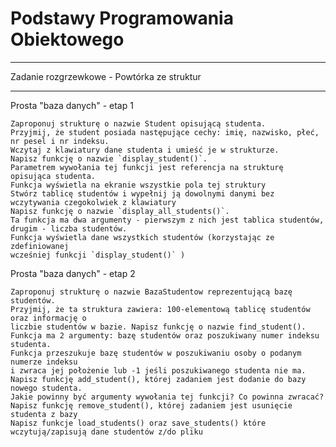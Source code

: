 # Podstawy Programowania Obiektowego

*******************************************************************
Zadanie rozgrzewkowe - Powtórka ze struktur
*******************************************************************

Prosta "baza danych" - etap 1

    Zaproponuj strukturę o nazwie Student opisującą studenta. 
    Przyjmij, że student posiada następujące cechy: imię, nazwisko, płeć, nr pesel i nr indeksu.
    Wczytaj z klawiatury dane studenta i umieść je w strukturze.
    Napisz funkcję o nazwie `display_student()`.
    Parametrem wywołania tej funkcji jest referencja na strukturę opisująca studenta.
    Funkcja wyświetla na ekranie wszystkie pola tej struktury
    Stwórz tablicę studentów i wypełnij ją dowolnymi danymi bez wczytywania czegokolwiek z klawiatury
    Napisz funkcję o nazwie `display_all_students()`.
    Ta funkcja ma dwa argumenty - pierwszym z nich jest tablica studentów, drugim - liczba studentów.
    Funkcja wyświetla dane wszystkich studentów (korzystając ze zdefiniowanej
    wcześniej funkcji `display_student()` )

Prosta "baza danych" - etap 2

    Zaproponuj strukturę o nazwie BazaStudentow reprezentującą bazę studentów.
    Przyjmij, że ta struktura zawiera: 100-elementową tablicę studentów oraz informację o
    liczbie studentów w bazie. Napisz funkcję o nazwie find_student().
    Funkcja ma 2 argumenty: bazę studentów oraz poszukiwany numer indeksu studenta.
    Funkcja przeszukuje bazę studentów w poszukiwaniu osoby o podanym numerze indeksu
    i zwraca jej położenie lub -1 jeśli poszukiwanego studenta nie ma.
    Napisz funkcję add_student(), której zadaniem jest dodanie do bazy nowego studenta.
    Jakie powinny być argumenty wywołania tej funkcji? Co powinna zwracać?
    Napisz funkcję remove_student(), której zadaniem jest usunięcie studenta z bazy
    Napisz funkcje load_students() oraz save_students() które wczytują/zapisują dane studentów z/do pliku
